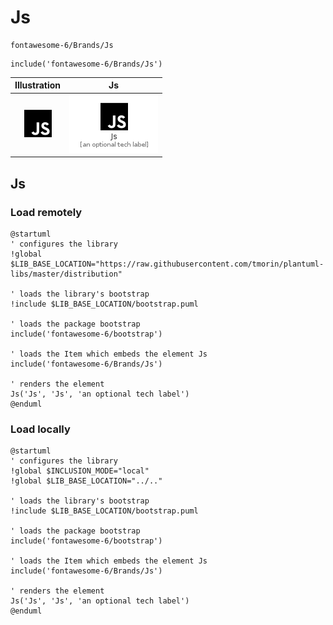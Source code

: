 # Js


```text
fontawesome-6/Brands/Js
```

```text
include('fontawesome-6/Brands/Js')
```



| Illustration | Js |
| :---: | :---: |
| ![illustration for Illustration](../../fontawesome-6/Brands/Js.png) | ![illustration for Js](../../fontawesome-6/Brands/Js.Local.png) |




## Js

### Load remotely
```plantuml
@startuml
' configures the library
!global $LIB_BASE_LOCATION="https://raw.githubusercontent.com/tmorin/plantuml-libs/master/distribution"

' loads the library's bootstrap
!include $LIB_BASE_LOCATION/bootstrap.puml

' loads the package bootstrap
include('fontawesome-6/bootstrap')

' loads the Item which embeds the element Js
include('fontawesome-6/Brands/Js')

' renders the element
Js('Js', 'Js', 'an optional tech label')
@enduml
```

### Load locally
```plantuml
@startuml
' configures the library
!global $INCLUSION_MODE="local"
!global $LIB_BASE_LOCATION="../.."

' loads the library's bootstrap
!include $LIB_BASE_LOCATION/bootstrap.puml

' loads the package bootstrap
include('fontawesome-6/bootstrap')

' loads the Item which embeds the element Js
include('fontawesome-6/Brands/Js')

' renders the element
Js('Js', 'Js', 'an optional tech label')
@enduml
```

